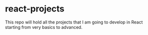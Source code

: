 # react-projects
This repo will hold all the projects that I am going to develop in React starting from very basics to advanced.
